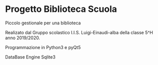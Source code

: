 # Progetto Biblioteca Scuola
Piccolo gestionale per una biblioteca

Realizato dal Gruppo scolastico I.I.S. Luigi-Einaudi-alba della classe 5^H anno 2019/2020.

Programmazione in Python3 e pyQt5

DataBase Engine Sqlite3
